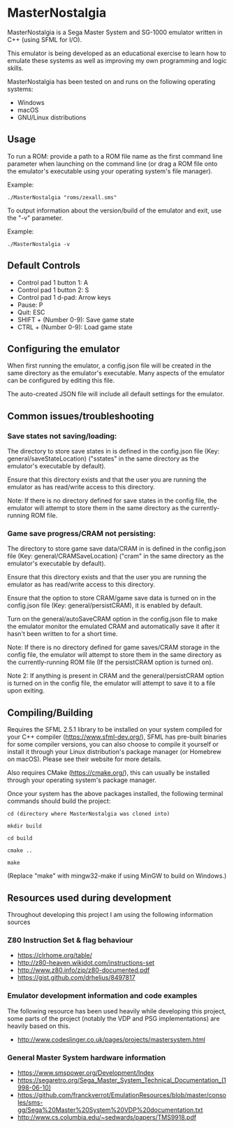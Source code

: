 # MasterNostalgia

MasterNostalgia is a Sega Master System and SG-1000 emulator written in C++ (using SFML for I/O).

This emulator is being developed as an educational exercise to learn how to emulate these systems as well as improving my own programming and logic skills.

MasterNostalgia has been tested on and runs on the following operating systems:

- Windows
- macOS
- GNU/Linux distributions

## Usage

To run a ROM: provide a path to a ROM file name as the first command line parameter when launching on the command line
(or drag a ROM file onto the emulator's executable using your operating system's file manager).

Example:

~~~console
./MasterNostalgia "roms/zexall.sms"
~~~

To output information about the version/build of the emulator and exit, use the "-v" parameter.

Example:
~~~
./MasterNostalgia -v
~~~

## Default Controls

- Control pad 1 button 1: A
- Control pad 1 button 2: S
- Control pad 1 d-pad: Arrow keys
- Pause: P
- Quit: ESC
- SHIFT + (Number 0-9): Save game state
- CTRL + (Number 0-9): Load game state

## Configuring the emulator

When first running the emulator, a config.json file will be created in the same directory as the emulator's executable. Many aspects of the emulator can be configured by editing this file.

The auto-created JSON file will include all default settings for the emulator.

## Common issues/troubleshooting

### Save states not saving/loading:

The directory to store save states in is defined in the config.json file (Key: general/saveStateLocation) ("sstates" in the same directory as the emulator's executable by default).

Ensure that this directory exists and that the user you are running the emulator as has read/write access to this directory.

Note: If there is no directory defined for save states in the config file, the emulator will attempt to store them in the same directory as the currently-running ROM file.

### Game save progress/CRAM not persisting:

The directory to store game save data/CRAM in is defined in the config.json file (Key: general/CRAMSaveLocation) ("cram" in the same directory as the emulator's executable by default).

Ensure that this directory exists and that the user you are running the emulator as has read/write access to this directory.

Ensure that the option to store CRAM/game save data is turned on in the config.json file (Key: general/persistCRAM), it is enabled by default.

Turn on the general/autoSaveCRAM option in the config.json file to make the emulator monitor the emulated CRAM and automatically save it after it hasn't been written to for a short time.

Note: If there is no directory defined for game saves/CRAM storage in the config file, the emulator will attempt to store them in the same directory as the currently-running ROM file (If the persistCRAM option is turned on).

Note 2: If anything is present in CRAM and the general/persistCRAM option is turned on in the config file, the emulator will attempt to save it to a file upon exiting.

## Compiling/Building

Requires the SFML 2.5.1 library to be installed on your system compiled for your C++ compiler (https://www.sfml-dev.org/), SFML
has pre-built binaries for some compiler versions, you can also choose to compile it yourself or install it through your
Linux distribution's package manager (or Homebrew on macOS). Please see their website for more details.

Also requires CMake (https://cmake.org/), this can usually be installed through your operating system's package manager.

Once your system has the above packages installed, the following terminal commands should build the project:

~~~console
cd (directory where MasterNostalgia was cloned into)

mkdir build

cd build

cmake ..

make
~~~
(Replace "make" with mingw32-make if using MinGW to build on Windows.)

## Resources used during development

Throughout developing this project I am using the following information sources

### Z80 Instruction Set & flag behaviour

- https://clrhome.org/table/
- http://z80-heaven.wikidot.com/instructions-set
- http://www.z80.info/zip/z80-documented.pdf
- https://gist.github.com/drhelius/8497817

### Emulator development information and code examples

The following resource has been used heavily while developing this project, some parts of the project (notably the VDP and PSG implementations) are heavily based on this.
- http://www.codeslinger.co.uk/pages/projects/mastersystem.html

### General Master System hardware information
- https://www.smspower.org/Development/Index
- https://segaretro.org/Sega_Master_System_Technical_Documentation_(1998-06-10)
- https://github.com/franckverrot/EmulationResources/blob/master/consoles/sms-gg/Sega%20Master%20System%20VDP%20documentation.txt
- http://www.cs.columbia.edu/~sedwards/papers/TMS9918.pdf